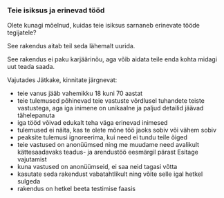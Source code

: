 ### Teie isiksus ja erinevad tööd

Olete kunagi mõelnud, kuidas teie isiksus sarnaneb erinevate tööde tegijatele?

See rakendus aitab teil seda lähemalt uurida.

See rakendus ei paku karjäärinõu, aga võib aidata teile enda kohta midagi uut teada saada.

Vajutades Jätkake, kinnitate järgnevat:

- teie vanus jääb vahemikku 18 kuni 70 aastat
- teie tulemused põhinevad teie vastuste võrdlusel tuhandete teiste vastustega, aga iga inimene on unikaalne ja paljud detailid jäävad tähelepanuta
- iga tööd võivad edukalt teha väga erinevad inimesed
- tulemused ei näita, kas te olete mõne töö jaoks sobiv või vähem sobiv
- peaksite tulemusi ignoreerima, kui need ei tundu teile õiged
- teie vastused on anonüümsed ning me muudame need avalikult kättesaadavaks teadus- ja arendustöö eesmärgil pärast Esitage vajutamist
- kuna vastused on anonüümseid, ei saa neid tagasi võtta
- kasutate seda rakendust vabatahtlikult ning võite selle igal hetkel sulgeda
- rakendus on hetkel beeta testimise faasis
